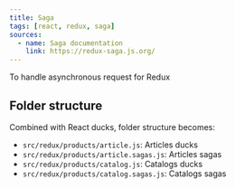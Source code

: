 ```yaml
---
title: Saga
tags: [react, redux, saga]
sources:
  - name: Saga documentation
    link: https://redux-saga.js.org/
---
```


To handle asynchronous request for Redux

## Folder structure

Combined with React ducks, folder structure becomes:
- `src/redux/products/article.js`: Articles ducks
- `src/redux/products/article.sagas.js`: Articles sagas
- `src/redux/products/catalog.js`: Catalogs ducks
- `src/redux/products/catalog.sagas.js`: Catalogs sagas